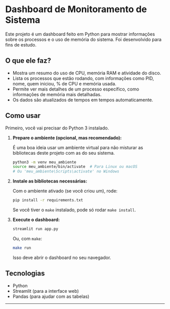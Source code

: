 # Dashboard de Monitoramento de Sistema

Este projeto é um dashboard feito em Python para mostrar informações sobre os processos e o uso de memória do sistema. Foi desenvolvido para fins de estudo.

## O que ele faz?

* Mostra um resumo do uso de CPU, memória RAM e atividade do disco.
* Lista os processos que estão rodando, com informações como PID, nome, quem iniciou, % de CPU e memória usada.
* Permite ver mais detalhes de um processo específico, como informações de memória mais detalhadas.
* Os dados são atualizados de tempos em tempos automaticamente.

## Como usar

Primeiro, você vai precisar do Python 3 instalado.

1.  **Prepare o ambiente (opcional, mas recomendado):**

    É uma boa ideia usar um ambiente virtual para não misturar as bibliotecas deste projeto com as do seu sistema.
    ```bash
    python3 -m venv meu_ambiente
    source meu_ambiente/bin/activate  # Para Linux ou macOS
    # Ou 'meu_ambiente\Scripts\activate' no Windows
    ```

2.  **Instale as bibliotecas necessárias:**

    Com o ambiente ativado (se você criou um), rode:
    ```bash
    pip install -r requirements.txt
    ```
    Se você tiver o `make` instalado, pode só rodar `make install`.

3.  **Execute o dashboard:**
    ```bash
    streamlit run app.py
    ```
    Ou, com `make`:
    ```bash
    make run
    ```
    Isso deve abrir o dashboard no seu navegador.

## Tecnologias

* Python
* Streamlit (para a interface web)
* Pandas (para ajudar com as tabelas)

---